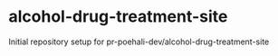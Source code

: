 # alcohol-drug-treatment-site

Initial repository setup for pr-poehali-dev/alcohol-drug-treatment-site